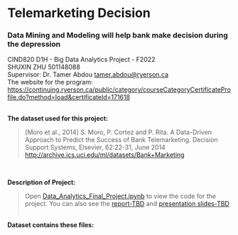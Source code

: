 # Telemarketing Decision
### Data Mining and Modeling will help bank make decision during the depression
CIND820 D1H - Big Data Analytics Project - F2022
 <br />
SHUXIN ZHU 501148088
 <br />
 Supervisor: Dr. Tamer Abdou tamer.abdou@ryerson.ca 
 <br />
The website for the program: <br />
https://continuing.ryerson.ca/public/category/courseCategoryCertificateProfile.do?method=load&certificateId=171618
 <br /><br />

**The dataset used for this project:**
 
 >[Moro et al., 2014] S. Moro, P. Cortez and P. Rita. A Data-Driven Approach to Predict the Success of Bank Telemarketing. Decision Support Systems, Elsevier, 62:22-31, June 2014 http://archive.ics.uci.edu/ml/datasets/Bank+Marketing
<br />

**Description of Project:**

>Open [Data_Analytics_Final_Project.ipynb](https://github.com/LilithZz/CIND820/blob/3501c7c3e68e610d2ea0a766698fdda7b821b61b/CIND820.ipynb)
to view the code for the project. 
>You can also see the [report-TBD]() and [presentation slides-TBD](TBD)<br /><br />

**Dataset contains these files:**
